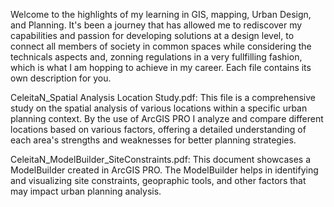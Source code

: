 Welcome to the highlights of my learning in GIS, mapping, Urban Design, and Planning. It's been a journey that has allowed me to rediscover my capabilities and passion for developing solutions at a design level, to connect all members of society  in common spaces while considering the technicals aspects and, zonning regulations in a very fullfilling fashion, which is what I am hopping to achieve in my career.
Each file contains its own description for you.

CeleitaN_Spatial Analysis Location Study.pdf: This file is a comprehensive study on the spatial analysis of various locations within a specific urban planning context. By the use of ArcGIS PRO I analyze and compare different locations based on various factors, offering a detailed understanding of each area's strengths and weaknesses for better planning strategies.

CeleitaN_ModelBuilder_SiteConstraints.pdf: This document showcases a ModelBuilder created in ArcGIS PRO. The ModelBuilder helps in identifying and visualizing site constraints, geopraphic tools, and other factors that may impact urban planning analysis. 
